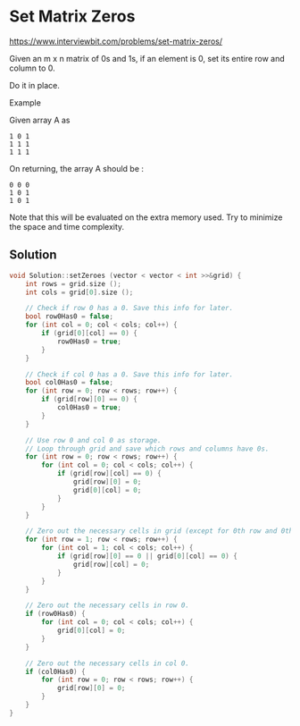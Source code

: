 # Set Matrix Zeros

https://www.interviewbit.com/problems/set-matrix-zeros/

Given an m x n matrix of 0s and 1s, if an element is 0, set its entire row and column to 0.

Do it in place.

Example

Given array A as
```
1 0 1
1 1 1 
1 1 1
```
On returning, the array A should be :
```
0 0 0
1 0 1
1 0 1
```
Note that this will be evaluated on the extra memory used. Try to minimize the space and time complexity.


## Solution

```cpp
void Solution::setZeroes (vector < vector < int >>&grid) {
	int rows = grid.size ();
	int cols = grid[0].size ();

	// Check if row 0 has a 0. Save this info for later.
	bool row0Has0 = false;
	for (int col = 0; col < cols; col++) {
		if (grid[0][col] == 0) {
			row0Has0 = true;
		}
	}

	// Check if col 0 has a 0. Save this info for later.
	bool col0Has0 = false;
	for (int row = 0; row < rows; row++) {
		if (grid[row][0] == 0) {
			col0Has0 = true;
		}
	}

	// Use row 0 and col 0 as storage.
	// Loop through grid and save which rows and columns have 0s.
	for (int row = 0; row < rows; row++) {
		for (int col = 0; col < cols; col++) {
			if (grid[row][col] == 0) {
				grid[row][0] = 0;
				grid[0][col] = 0;
			}
		}
	}

	// Zero out the necessary cells in grid (except for 0th row and 0th col).
	for (int row = 1; row < rows; row++) {
		for (int col = 1; col < cols; col++) {
			if (grid[row][0] == 0 || grid[0][col] == 0) {
				grid[row][col] = 0;
			}
		}
	}

	// Zero out the necessary cells in row 0.
	if (row0Has0) {
		for (int col = 0; col < cols; col++) {
			grid[0][col] = 0;
		}
	}

	// Zero out the necessary cells in col 0.
	if (col0Has0) {
		for (int row = 0; row < rows; row++) {
			grid[row][0] = 0;
		}
	}
}
